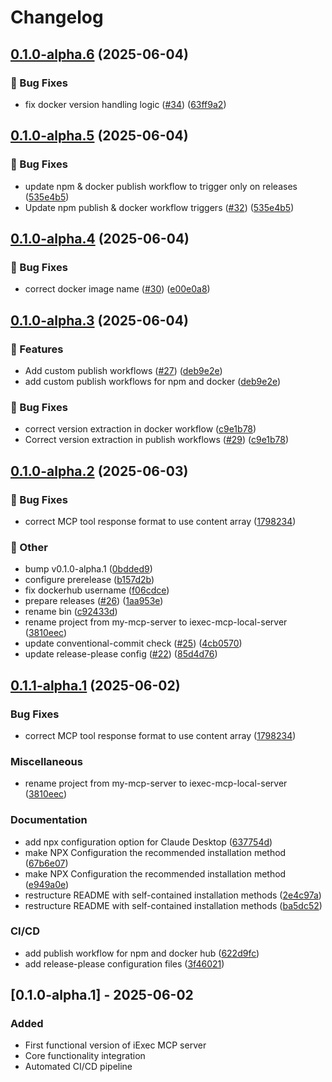# Changelog

## [0.1.0-alpha.6](https://github.com/iExecBlockchainComputing/iexec-mcp-server/compare/mcp-server-v0.1.0-alpha.5...mcp-server-v0.1.0-alpha.6) (2025-06-04)


### 🐞 Bug Fixes

* fix docker version handling logic ([#34](https://github.com/iExecBlockchainComputing/iexec-mcp-server/issues/34)) ([63ff9a2](https://github.com/iExecBlockchainComputing/iexec-mcp-server/commit/63ff9a22fc3787b3eb8ef8bfcd05eb1a25b3b5dd))

## [0.1.0-alpha.5](https://github.com/iExecBlockchainComputing/iexec-mcp-server/compare/mcp-server-v0.1.0-alpha.4...mcp-server-v0.1.0-alpha.5) (2025-06-04)


### 🐞 Bug Fixes

* update npm & docker publish workflow to trigger only on releases ([535e4b5](https://github.com/iExecBlockchainComputing/iexec-mcp-server/commit/535e4b5ddd4d45331ee13566b027e03cf12802c0))
* Update npm publish & docker workflow triggers ([#32](https://github.com/iExecBlockchainComputing/iexec-mcp-server/issues/32)) ([535e4b5](https://github.com/iExecBlockchainComputing/iexec-mcp-server/commit/535e4b5ddd4d45331ee13566b027e03cf12802c0))

## [0.1.0-alpha.4](https://github.com/iExecBlockchainComputing/iexec-mcp-server/compare/mcp-server-v0.1.0-alpha.3...mcp-server-v0.1.0-alpha.4) (2025-06-04)


### 🐞 Bug Fixes

* correct docker image name ([#30](https://github.com/iExecBlockchainComputing/iexec-mcp-server/issues/30)) ([e00e0a8](https://github.com/iExecBlockchainComputing/iexec-mcp-server/commit/e00e0a8aa23af6d6b1895d4cdc4ce441c7e43fed))

## [0.1.0-alpha.3](https://github.com/iExecBlockchainComputing/iexec-mcp-server/compare/mcp-server-v0.1.0-alpha.2...mcp-server-v0.1.0-alpha.3) (2025-06-04)


### 🚀 Features

* Add custom publish workflows ([#27](https://github.com/iExecBlockchainComputing/iexec-mcp-server/issues/27)) ([deb9e2e](https://github.com/iExecBlockchainComputing/iexec-mcp-server/commit/deb9e2edf2fb23f333be2f9c0a764ebd93f1f3c9))
* add custom publish workflows for npm and docker ([deb9e2e](https://github.com/iExecBlockchainComputing/iexec-mcp-server/commit/deb9e2edf2fb23f333be2f9c0a764ebd93f1f3c9))


### 🐞 Bug Fixes

* correct version extraction in docker workflow ([c9e1b78](https://github.com/iExecBlockchainComputing/iexec-mcp-server/commit/c9e1b78b74f900bbfb41aeb38fb0b21362577f8a))
* Correct version extraction in publish workflows ([#29](https://github.com/iExecBlockchainComputing/iexec-mcp-server/issues/29)) ([c9e1b78](https://github.com/iExecBlockchainComputing/iexec-mcp-server/commit/c9e1b78b74f900bbfb41aeb38fb0b21362577f8a))

## [0.1.0-alpha.2](https://github.com/iExecBlockchainComputing/iexec-mcp-server/compare/mcp-server-v0.1.0-alpha.1...mcp-server-v0.1.0-alpha.2) (2025-06-03)


### 🐞 Bug Fixes

* correct MCP tool response format to use content array ([1798234](https://github.com/iExecBlockchainComputing/iexec-mcp-server/commit/1798234195e6dff12698f322e166c9b33eda27b4))


### 🧰 Other

* bump v0.1.0-alpha.1 ([0bdded9](https://github.com/iExecBlockchainComputing/iexec-mcp-server/commit/0bdded9f6eebd3265f93453041a2f546b316d058))
* configure prerelease ([b157d2b](https://github.com/iExecBlockchainComputing/iexec-mcp-server/commit/b157d2b7453c3eff0382c7e28a29886c926ad3a7))
* fix dockerhub username ([f06cdce](https://github.com/iExecBlockchainComputing/iexec-mcp-server/commit/f06cdcec314be564942cc177c86202df1d17f4ad))
* prepare releases ([#26](https://github.com/iExecBlockchainComputing/iexec-mcp-server/issues/26)) ([1aa953e](https://github.com/iExecBlockchainComputing/iexec-mcp-server/commit/1aa953ea325986cf2bba4004c8180c3fe963cebb))
* rename bin ([c92433d](https://github.com/iExecBlockchainComputing/iexec-mcp-server/commit/c92433dc6c6c9bad5c5b589386f47b17b30c6e9b))
* rename project from my-mcp-server to iexec-mcp-local-server ([3810eec](https://github.com/iExecBlockchainComputing/iexec-mcp-server/commit/3810eec378826e7686d1e7df59c8802fd3dcb7ca))
* update conventional-commit check ([#25](https://github.com/iExecBlockchainComputing/iexec-mcp-server/issues/25)) ([4cb0570](https://github.com/iExecBlockchainComputing/iexec-mcp-server/commit/4cb057050836501e3d770c6f2a4d7c7c98537f5c))
* update release-please config ([#22](https://github.com/iExecBlockchainComputing/iexec-mcp-server/issues/22)) ([85d4d76](https://github.com/iExecBlockchainComputing/iexec-mcp-server/commit/85d4d76d046611686fd88ed9d526c3a83879cff4))

## [0.1.1-alpha.1](https://github.com/iExecBlockchainComputing/iexec-mcp-server/compare/mcp-server-v0.1.0-alpha.1...mcp-server-v0.1.1-alpha.1) (2025-06-02)


### Bug Fixes

* correct MCP tool response format to use content array ([1798234](https://github.com/iExecBlockchainComputing/iexec-mcp-server/commit/1798234195e6dff12698f322e166c9b33eda27b4))


### Miscellaneous

* rename project from my-mcp-server to iexec-mcp-local-server ([3810eec](https://github.com/iExecBlockchainComputing/iexec-mcp-server/commit/3810eec378826e7686d1e7df59c8802fd3dcb7ca))


### Documentation

* add npx configuration option for Claude Desktop ([637754d](https://github.com/iExecBlockchainComputing/iexec-mcp-server/commit/637754dee3a34b05834a74349cda8ece054e40dc))
* make NPX Configuration the recommended installation method ([67b6e07](https://github.com/iExecBlockchainComputing/iexec-mcp-server/commit/67b6e072588e4ad0a9ffdc99a05ecd5aab55de75))
* make NPX Configuration the recommended installation method ([e949a0e](https://github.com/iExecBlockchainComputing/iexec-mcp-server/commit/e949a0eb18360b7188f9cd9055bac874a855e29e))
* restructure README with self-contained installation methods ([2e4c97a](https://github.com/iExecBlockchainComputing/iexec-mcp-server/commit/2e4c97a4582e1bba247b1604601f8afb7d373081))
* restructure README with self-contained installation methods ([ba5dc52](https://github.com/iExecBlockchainComputing/iexec-mcp-server/commit/ba5dc52ea1082b16cb45b9ce9da72aec2ad94ce4))


### CI/CD

* add publish workflow for npm and docker hub ([622d9fc](https://github.com/iExecBlockchainComputing/iexec-mcp-server/commit/622d9fc50c6bf8e9decb43bc39a7cbb4d67d4ead))
* add release-please configuration files ([3f46021](https://github.com/iExecBlockchainComputing/iexec-mcp-server/commit/3f46021f8a043503a2e974cd902b53ee6d4bf00a))

## [0.1.0-alpha.1] - 2025-06-02

### Added

- First functional version of iExec MCP server
- Core functionality integration
- Automated CI/CD pipeline

